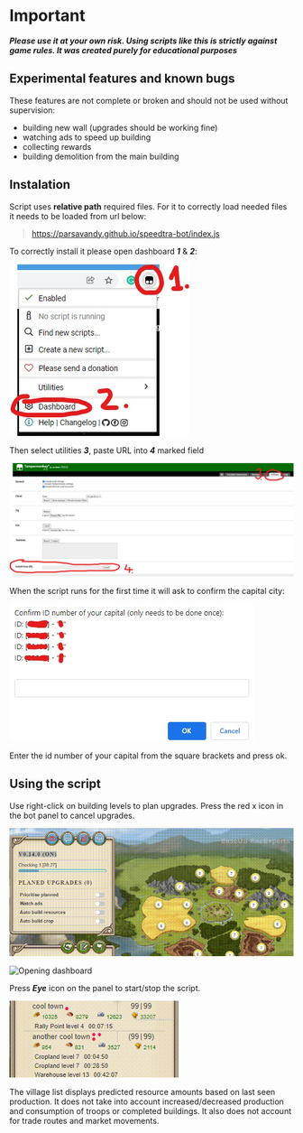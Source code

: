 # Important

**_Please use it at your own risk. Using scripts like this is strictly against game rules. It was created purely for educational purposes_**

## Experimental features and known bugs

These features are not complete or broken and should not be used without supervision:

- building new wall (upgrades should be working fine)
- watching ads to speed up building
- collecting rewards
- building demolition from the main building

## Instalation

Script uses **relative path** required files. For it to correctly load needed files it needs to be loaded from url below:

> https://parsavandy.github.io/speedtra-bot/index.js

To correctly install it please open dashboard **_1_** & **_2_**:

![Opening dashboard](/tut/step1.jpg)

Then select utilities **_3_**, paste URL into **_4_** marked field

![Opening dashboard](/tut/step2.jpg)

When the script runs for the first time it will ask to confirm the capital city:

![Opening dashboard](/tut/capital.jpg)

Enter the id number of your capital from the square brackets and press ok.

## Using the script

Use right-click on building levels to plan upgrades. Press the red x icon in the bot panel to cancel upgrades.

![Opening dashboard](/tut/field_upgrades.gif)

![Opening dashboard](/tut/building_upgrades.gif)

Press **_Eye_** icon on the panel to start/stop the script.

![Opening dashboard](/tut/stats.gif)

The village list displays predicted resource amounts based on last seen production. It does not take into account increased/decreased production and consumption of troops or completed buildings. It also does not account for trade routes and market movements.


